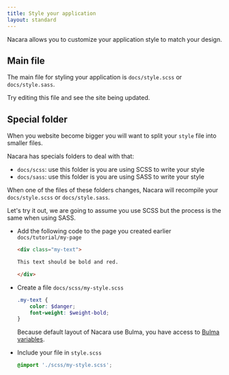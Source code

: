 ```yaml
---
title: Style your application
layout: standard
---
```


Nacara allows you to customize your application style to match your design.

## Main file

The main file for styling your application is `docs/style.scss` or `docs/style.sass`.

Try editing this file and see the site being updated.

## Special folder

When you website become bigger you will want to split your `style` file into smaller files.

Nacara has specials folders to deal with that:

- `docs/scss`: use this folder is you are using SCSS to write your style
- `docs/sass`: use this folder is you are using SASS to write your style

When one of the files of these folders changes, Nacara will recompile your `docs/style.scss` or `docs/style.sass`.

Let's try it out, we are going to assume you use SCSS but the process is the same when using SASS.

<ul class="textual-steps">

<li>

Add the following code to the page you created earlier `docs/tutorial/my-page`

```html
<div class="my-text">

This text should be bold and red.

</div>
```

</li>

<li>

Create a file `docs/scss/my-style.scss`

```scss
.my-text {
    color: $danger;
    font-weight: $weight-bold;
}
```

Because default layout of Nacara use Bulma, you have access to [Bulma variables](https://bulma.io/documentation/customize/variables/).

</li>

<li>

Include your file in `style.scss`

```scss
@import './scss/my-style.scss';
```

</li>

</ul>
